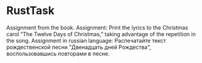 # RustTask
Assignment from the book. 
Assignment:
Print the lyrics to the Christmas carol “The Twelve Days of Christmas,” taking advantage of the repetition in the song.
Assignment in russian language:
Распечатайте текст рождественской песни "Двенадцать дней Рождества", воспользовавшись повторами в песне.
